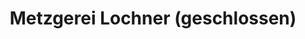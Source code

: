 ---
title: "Metzgerei Lochner (geschlossen)"
url: /hof/metzgerei-lochner-geschlossen/
shop: Metzgerei
---